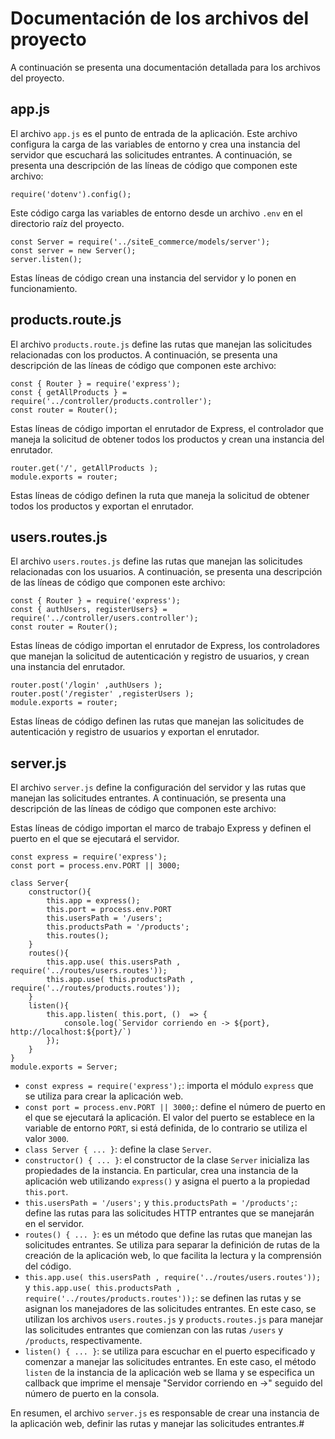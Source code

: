 # Documentación de los archivos del proyecto

A continuación se presenta una documentación detallada para los archivos del proyecto.

## app.js

El archivo `app.js` es el punto de entrada de la aplicación. Este archivo configura la carga de las variables de entorno y crea una instancia del servidor que escuchará las solicitudes entrantes. A continuación, se presenta una descripción de las líneas de código que componen este archivo:

```
require('dotenv').config();
```

Este código carga las variables de entorno desde un archivo `.env` en el directorio raíz del proyecto.

```
const Server = require('../siteE_commerce/models/server');
const server = new Server();
server.listen();
```

Estas líneas de código crean una instancia del servidor y lo ponen en funcionamiento.

## products.route.js

El archivo `products.route.js` define las rutas que manejan las solicitudes relacionadas con los productos. A continuación, se presenta una descripción de las líneas de código que componen este archivo:

```
const { Router } = require('express');
const { getAllProducts } = require('../controller/products.controller');
const router = Router();
```

Estas líneas de código importan el enrutador de Express, el controlador que maneja la solicitud de obtener todos los productos y crean una instancia del enrutador.

```
router.get('/', getAllProducts );
module.exports = router;
```

Estas líneas de código definen la ruta que maneja la solicitud de obtener todos los productos y exportan el enrutador.

## users.routes.js

El archivo `users.routes.js` define las rutas que manejan las solicitudes relacionadas con los usuarios. A continuación, se presenta una descripción de las líneas de código que componen este archivo:

```
const { Router } = require('express');
const { authUsers, registerUsers} = require('../controller/users.controller');
const router = Router();
```

Estas líneas de código importan el enrutador de Express, los controladores que manejan la solicitud de autenticación y registro de usuarios, y crean una instancia del enrutador.

```
router.post('/login' ,authUsers );
router.post('/register' ,registerUsers );
module.exports = router;
```

Estas líneas de código definen las rutas que manejan las solicitudes de autenticación y registro de usuarios y exportan el enrutador.

## server.js

El archivo `server.js` define la configuración del servidor y las rutas que manejan las solicitudes entrantes. A continuación, se presenta una descripción de las líneas de código que componen este archivo:

Estas líneas de código importan el marco de trabajo Express y definen el puerto en el que se ejecutará el servidor.

```
const express = require('express');
const port = process.env.PORT || 3000;

class Server{
    constructor(){
        this.app = express();
        this.port = process.env.PORT
        this.usersPath = '/users';
        this.productsPath = '/products';
        this.routes();
    }
    routes(){     
        this.app.use( this.usersPath , require('../routes/users.routes'));
        this.app.use( this.productsPath , require('../routes/products.routes'));
    }
    listen(){        
        this.app.listen( this.port, ()  => {
            console.log(`Servidor corriendo en -> ${port}, http://localhost:${port}/`)
        });
    }
}
module.exports = Server;
```

- `const express = require('express');`: importa el módulo `express` que se utiliza para crear la aplicación web.
- `const port = process.env.PORT || 3000;`: define el número de puerto en el que se ejecutará la aplicación. El valor del puerto se establece en la variable de entorno `PORT`, si está definida, de lo contrario se utiliza el valor `3000`.
- `class Server { ... }`: define la clase `Server`.
- `constructor() { ... }`: el constructor de la clase `Server` inicializa las propiedades de la instancia. En particular, crea una instancia de la aplicación web utilizando `express()` y asigna el puerto a la propiedad `this.port`.
- `this.usersPath = '/users';` y `this.productsPath = '/products';`: define las rutas para las solicitudes HTTP entrantes que se manejarán en el servidor.
- `routes() { ... }`: es un método que define las rutas que manejan las solicitudes entrantes. Se utiliza para separar la definición de rutas de la creación de la aplicación web, lo que facilita la lectura y la comprensión del código.
- `this.app.use( this.usersPath , require('../routes/users.routes'));` y `this.app.use( this.productsPath , require('../routes/products.routes'));`: se definen las rutas y se asignan los manejadores de las solicitudes entrantes. En este caso, se utilizan los archivos `users.routes.js` y `products.routes.js` para manejar las solicitudes entrantes que comienzan con las rutas `/users` y `/products`, respectivamente.
- `listen() { ... }`: se utiliza para escuchar en el puerto especificado y comenzar a manejar las solicitudes entrantes. En este caso, el método `listen` de la instancia de la aplicación web se llama y se especifica un callback que imprime el mensaje "Servidor corriendo en ->" seguido del número de puerto en la consola.

En resumen, el archivo `server.js` es responsable de crear una instancia de la aplicación web, definir las rutas y manejar las solicitudes entrantes.#